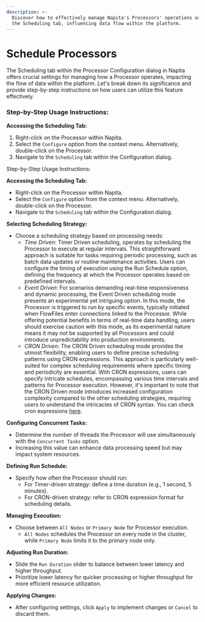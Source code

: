 ```yaml
---
description: >-
  Discover how to effectively manage Napita's Processors' operations using
  the Scheduling tab, influencing data flow within the platform.
---
```


# Schedule Processors

The Scheduling tab within the Processor Configuration dialog in Napita offers crucial settings for managing how a Processor operates, impacting the flow of data within the platform. Let's break down its significance and provide step-by-step instructions on how users can utilize this feature effectively.

### Step-by-Step Usage Instructions:

**Accessing the Scheduling Tab:**

1. Right-click on the Processor within Napita.
2. Select the `Configure` option from the context menu. Alternatively, double-click on the Processor.
3. Navigate to the `Scheduling` tab within the Configuration dialog.

Step-by-Step Usage Instructions:

**Accessing the Scheduling Tab:**

* Right-click on the Processor within Napita.
* Select the `Configure` option from the context menu. Alternatively, double-click on the Processor.
* Navigate to the `Scheduling` tab within the Configuration dialog.

**Selecting Scheduling Strategy:**

* Choose a scheduling strategy based on processing needs:
  * _Time Driven_: Timer Driven scheduling, operates by scheduling the Processor to execute at regular intervals. This straightforward approach is suitable for tasks requiring periodic processing, such as batch data updates or routine maintenance activities. Users can configure the timing of execution using the Run Schedule option, defining the frequency at which the Processor operates based on predefined intervals.
  * _Event Driven_: For scenarios demanding real-time responsiveness and dynamic processing, the Event Driven scheduling mode presents an experimental yet intriguing option. In this mode, the Processor is triggered to run by specific events, typically initiated when FlowFiles enter connections linked to the Processor. While offering potential benefits in terms of real-time data handling, users should exercise caution with this mode, as its experimental nature means it may not be supported by all Processors and could introduce unpredictability into production environments.
  * _CRON Driven_: The CRON Driven scheduling mode provides the utmost flexibility, enabling users to define precise scheduling patterns using CRON expressions. This approach is particularly well-suited for complex scheduling requirements where specific timing and periodicity are essential. With CRON expressions, users can specify intricate schedules, encompassing various time intervals and patterns for Processor execution. However, it's important to note that the CRON Driven mode introduces increased configuration complexity compared to the other scheduling strategies, requiring users to understand the intricacies of CRON syntax. You can check cron expressions [here](https://www.freeformatter.com/cron-expression-generator-quartz.html).

**Configuring Concurrent Tasks:**

* Determine the number of threads the Processor will use simultaneously with the `Concurrent Tasks` option.
* Increasing this value can enhance data processing speed but may impact system resources.

**Defining Run Schedule:**

* Specify how often the Processor should run:
  * For Timer-driven strategy: define a time duration (e.g., 1 second, 5 minutes).
  * For CRON-driven strategy: refer to CRON expression format for scheduling details.

**Managing Execution:**

* Choose between `All Nodes` or `Primary Node` for Processor execution.
  * `All Nodes` schedules the Processor on every node in the cluster, while `Primary Node` limits it to the primary node only.

**Adjusting Run Duration:**

* Slide the `Run Duration` slider to balance between lower latency and higher throughput.
* Prioritize lower latency for quicker processing or higher throughput for more efficient resource utilization.

**Applying Changes:**

* After configuring settings, click `Apply` to implement changes or `Cancel` to discard them.
